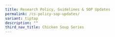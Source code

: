 ```yaml
---
title: Research Policy, Guidelines & SOP Updates
permalink: /cs-policy-sop-updates/
variant: tiptap
description: ""
third_nav_title: Chicken Soup Series
---
```

